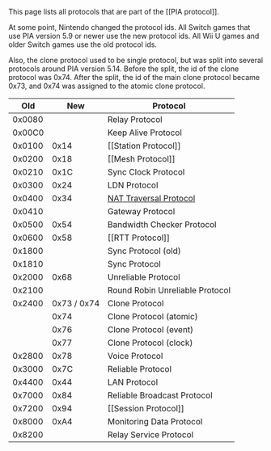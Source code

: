 This page lists all protocols that are part of the [[PIA protocol]].

At some point, Nintendo changed the protocol ids. All Switch games that use PIA version 5.9 or newer use the new protocol ids. All Wii U games and older Switch games use the old protocol ids.

Also, the clone protocol used to be single protocol, but was split into several protocols around PIA version 5.14. Before the split, the id of the clone protocol was 0x74. After the split, the id of the main clone protocol became 0x73, and 0x74 was assigned to the atomic clone protocol.

| Old | New | Protocol |
| --- | --- | --- |
| 0x0080 |      | Relay Protocol |
| 0x00C0 |      | Keep Alive Protocol |
| 0x0100 | 0x14 | [[Station Protocol]] |
| 0x0200 | 0x18 | [[Mesh Protocol]] |
| 0x0210 | 0x1C | Sync Clock Protocol |
| 0x0300 | 0x24 | LDN Protocol |
| 0x0400 | 0x34 | [NAT Traversal Protocol](NAT-Traversal-Protocol-(PIA)) |
| 0x0410 |      | Gateway Protocol |
| 0x0500 | 0x54 | Bandwidth Checker Protocol |
| 0x0600 | 0x58 | [[RTT Protocol]] |
| 0x1800 |      | Sync Protocol (old) |
| 0x1810 |      | Sync Protocol |
| 0x2000 | 0x68 | Unreliable Protocol |
| 0x2100 |      | Round Robin Unreliable Protocol |
| 0x2400 | 0x73 / 0x74 | Clone Protocol |
| | 0x74 | Clone Protocol (atomic) |
| | 0x76 | Clone Protocol (event) |
| | 0x77 | Clone Protocol (clock) |
| 0x2800 | 0x78 | Voice Protocol |
| 0x3000 | 0x7C | Reliable Protocol |
| 0x4400 | 0x44 | LAN Protocol |
| 0x7000 | 0x84 | Reliable Broadcast Protocol |
| 0x7200 | 0x94 | [[Session Protocol]] |
| 0x8000 | 0xA4 | Monitoring Data Protocol |
| 0x8200 |      | Relay Service Protocol |